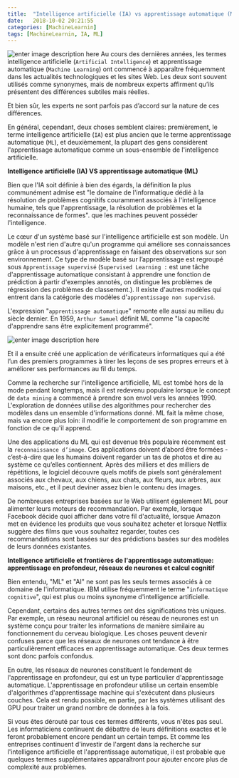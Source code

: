 ```yaml
---
title:  "Intelligence artificielle (IA) vs apprentissage automatique (ML)."
date:   2018-10-02 20:21:55
categories: [MachineLearnin]
tags: [MachineLearnin, IA, ML]
---
```

![enter image description here](https://cdn-images-1.medium.com/max/700/0*wNFF7lH8QyswBM6X.png)
Au cours des dernières années, les termes intelligence artificielle (`Artificial Intelligence`) et apprentissage automatique (`Machine Learning`) ont commencé à apparaître fréquemment dans les actualités technologiques et les sites Web. Les deux sont souvent utilisés comme synonymes, mais de nombreux experts affirment qu’ils présentent des différences subtiles mais réelles.

Et bien sûr, les experts ne sont parfois pas d’accord sur la nature de ces différences.

En général, cependant, deux choses semblent claires: premièrement, le terme intelligence artificielle (`IA`) est plus ancien que le terme apprentissage automatique (`ML`), et deuxièmement, la plupart des gens considèrent l'apprentissage automatique comme un sous-ensemble de l'intelligence artificielle.

**Intelligence artificielle (IA) VS apprentissage automatique (ML)**

Bien que l'IA soit définie à bien des égards, la définition la plus communément admise est "le domaine de l'informatique dédié à la résolution de problèmes cognitifs couramment associés à l'intelligence humaine, tels que l'apprentissage, la résolution de problèmes et la reconnaissance de formes". que les machines peuvent posséder l'intelligence.

Le cœur d'un système basé sur l'intelligence artificielle est son modèle. Un modèle n'est rien d'autre qu'un programme qui améliore ses connaissances grâce à un processus d'apprentissage en faisant des observations sur son environnement. Ce type de modèle basé sur l’apprentissage est regroupé sous `Apprentissage supervisé` (`Supervised Learning :` est une tâche d'apprentissage automatique consistant à apprendre une fonction de prédiction à partir d'exemples annotés, on distingue les problèmes de régression des problèmes de classement.). Il existe d'autres modèles qui entrent dans la catégorie des modèles d'`apprentissage non supervisé`.

L'expression "`apprentissage automatique`" remonte elle aussi au milieu du siècle dernier. En 1959, `Arthur Samuel` définit ML comme "la capacité d'apprendre sans être explicitement programmé". 

![enter image description here](https://upload.wikimedia.org/wikipedia/commons/f/f8/This_is_the_photo_of_Arthur_Samuel.jpg)

Et il a ensuite créé une application de vérificateurs informatiques qui a été l’un des premiers programmes à tirer les leçons de ses propres erreurs et à améliorer ses performances au fil du temps.

Comme la recherche sur l'intelligence artificielle, ML est tombé hors de la mode pendant longtemps, mais il est redevenu populaire lorsque le concept de `data mining` a commencé à prendre son envol vers les années 1990. L'exploration de données utilise des algorithmes pour rechercher des modèles dans un ensemble d'informations donné. ML fait la même chose, mais va encore plus loin: il modifie le comportement de son programme en fonction de ce qu'il apprend.

Une des applications du ML qui est devenue très populaire récemment est la `reconnaissance d’image`. Ces applications doivent d’abord être formées - c’est-à-dire que les humains doivent regarder un tas de photos et dire au système ce qu’elles contiennent. Après des milliers et des milliers de répétitions, le logiciel découvre quels motifs de pixels sont généralement associés aux chevaux, aux chiens, aux chats, aux fleurs, aux arbres, aux maisons, etc., et il peut deviner assez bien le contenu des images.

De nombreuses entreprises basées sur le Web utilisent également ML pour alimenter leurs moteurs de recommandation. Par exemple, lorsque Facebook décide quoi afficher dans votre fil d'actualité, lorsque Amazon met en évidence les produits que vous souhaitez acheter et lorsque Netflix suggère des films que vous souhaitez regarder, toutes ces recommandations sont basées sur des prédictions basées sur des modèles de leurs données existantes.

**Intelligence artificielle et frontières de l'apprentissage automatique:** **apprentissage en profondeur, réseaux de neurones et calcul cognitif**

Bien entendu, "ML" et "AI" ne sont pas les seuls termes associés à ce domaine de l'informatique. IBM utilise fréquemment le terme "`informatique cognitive`", qui est plus ou moins synonyme d'intelligence artificielle.

Cependant, certains des autres termes ont des significations très uniques. Par exemple, un réseau neuronal artificiel ou réseau de neurones est un système conçu pour traiter les informations de manière similaire au fonctionnement du cerveau biologique. Les choses peuvent devenir confuses parce que les réseaux de neurones ont tendance à être particulièrement efficaces en apprentissage automatique. Ces deux termes sont donc parfois confondus.

En outre, les réseaux de neurones constituent le fondement de l'apprentissage en profondeur, qui est un type particulier d'apprentissage automatique. L'apprentissage en profondeur utilise un certain ensemble d'algorithmes d'apprentissage machine qui s'exécutent dans plusieurs couches. Cela est rendu possible, en partie, par les systèmes utilisant des GPU pour traiter un grand nombre de données à la fois.

Si vous êtes dérouté par tous ces termes différents, vous n'êtes pas seul. Les informaticiens continuent de débattre de leurs définitions exactes et le feront probablement encore pendant un certain temps. Et comme les entreprises continuent d'investir de l'argent dans la recherche sur l'intelligence artificielle et l'apprentissage automatique, il est probable que quelques termes supplémentaires apparaîtront pour ajouter encore plus de complexité aux problèmes.
